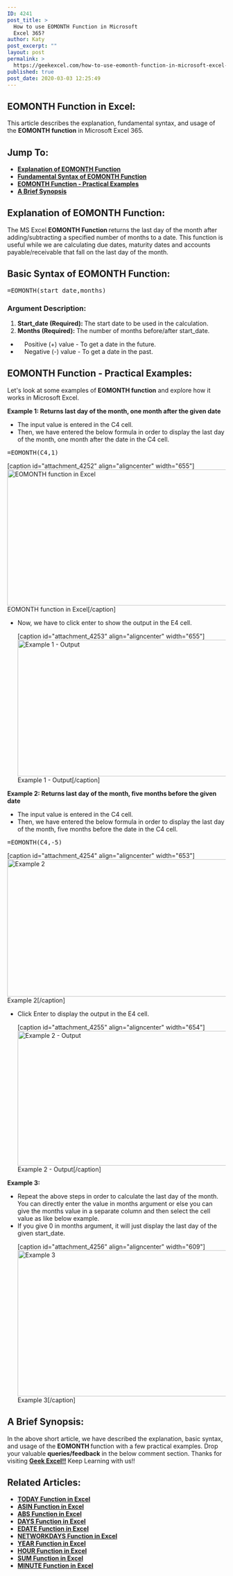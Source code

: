 ```yaml
---
ID: 4241
post_title: >
  How to use EOMONTH Function in Microsoft
  Excel 365?
author: Katy
post_excerpt: ""
layout: post
permalink: >
  https://geekexcel.com/how-to-use-eomonth-function-in-microsoft-excel-365/
published: true
post_date: 2020-03-03 12:25:49
---
```

<h2>EOMONTH Function in Excel:</h2>
This article describes the explanation, fundamental syntax, and usage of the <strong>EOMONTH function</strong> in Microsoft Excel 365.
<h2>Jump To:</h2>
<ul>
 	<li><a href="#eomonth-1"><strong>Explanation of EOMONTH Function</strong></a></li>
 	<li><a href="#eomonth-2"><strong>Fundamental Syntax of EOMONTH Function</strong></a></li>
 	<li><a href="#eomonth-3"><strong>EOMONTH Function - Practical Examples</strong></a></li>
 	<li><a href="#eomonth-4"><strong>A Brief Synopsis</strong></a></li>
</ul>
<h2 id="eomonth-1"><strong>Explanation of EOMONTH Function:</strong></h2>
The MS Excel <strong>EOMONTH Function </strong>returns the last day of the month after adding/subtracting a specified number of months to a date. This function is useful while we are calculating due dates, maturity dates and accounts payable/receivable that fall on the last day of the month.
<h2 id="eomonth-2"><strong>Basic Syntax of EOMONTH Function:</strong></h2>
<pre>=EOMONTH(start_date,months)</pre>
<h3><strong>Argument Description:</strong></h3>
<ol>
 	<li><strong>Start_date (Required): </strong>The start date to be used in the calculation.</li>
 	<li><strong>Months (Required):</strong> The number of months before/after start_date.</li>
</ol>
<ul>
 	<li style="text-align: left;">    Positive (+) value - To get a date in the future.</li>
 	<li>    Negative (-) value - To get a date in the past.</li>
</ul>
<h2 id="eomonth-3"><strong>EOMONTH Function - Practical Examples:</strong></h2>
Let's look at some examples of <strong>EO</strong><b>MONTH function</b> and explore how it works in Microsoft Excel.

<strong>Example 1: Returns last day of the month, one month after the given date </strong>
<ul>
 	<li>The input value is entered in the C4 cell.</li>
 	<li>Then, we have entered the below formula in order to display the last day of the month, one month after the date in the C4 cell.</li>
</ul>
<pre>=EOMONTH(C4,1)</pre>
[caption id="attachment_4252" align="aligncenter" width="655"]<img class="size-full wp-image-4252" src="https://geekexcel.com/wp-content/uploads/2020/03/Screenshot_1-3.png" alt="EOMONTH function in Excel" width="655" height="313" /> EOMONTH function in Excel[/caption]
<ul>
 	<li>Now, we have to click enter to show the output in the E4 cell.

[caption id="attachment_4253" align="aligncenter" width="655"]<img class="size-full wp-image-4253" src="https://geekexcel.com/wp-content/uploads/2020/03/Screenshot_2-2.png" alt="Example 1 - Output" width="655" height="314" /> Example 1 - Output[/caption]</li>
</ul>
<strong>Example 2: Returns last day of the month, five months before the given date </strong>
<ul>
 	<li>The input value is entered in the C4 cell.</li>
 	<li>Then, we have entered the below formula in order to display the last day of the month, five months before the date in the C4 cell.</li>
</ul>
<pre>=EOMONTH(C4,-5)</pre>
[caption id="attachment_4254" align="aligncenter" width="653"]<img class="size-full wp-image-4254" src="https://geekexcel.com/wp-content/uploads/2020/03/Screenshot_3-3.png" alt="Example 2" width="653" height="316" /> Example 2[/caption]
<ul>
 	<li>Click Enter to display the output in the E4 cell.

[caption id="attachment_4255" align="aligncenter" width="654"]<img class="size-full wp-image-4255" src="https://geekexcel.com/wp-content/uploads/2020/03/Screenshot_4-2.png" alt="Example 2 - Output" width="654" height="310" /> Example 2 - Output[/caption]</li>
</ul>
<strong>Example 3: </strong>
<ul>
 	<li>Repeat the above steps in order to calculate the last day of the month. You can directly enter the value in months argument or else you can give the months value in a separate column and then select the cell value as like below example.</li>
 	<li>If you give 0 in months argument, it will just display the last day of the given start_date.

[caption id="attachment_4256" align="aligncenter" width="609"]<img class="size-full wp-image-4256" src="https://geekexcel.com/wp-content/uploads/2020/03/Screenshot_5-2.png" alt="Example 3" width="609" height="336" /> Example 3[/caption]</li>
</ul>
<h2 id="eomonth-4"><strong>A Brief Synopsis:</strong></h2>
In the above short article, we have described the explanation, basic syntax, and usage of the <strong>EO</strong><b>MONTH </b>function with a few practical examples. Drop your valuable <strong>queries/feedback</strong> in the below comment section. Thanks for visiting <strong><a href="https://geekexcel.com/">Geek Excel!!</a></strong> Keep Learning with us!!
<h2>Related Articles:</h2>
<ul>
 	<li><strong><a href="https://geekexcel.com/how-to-use-today-function-in-excel-365/">TODAY Function in Excel</a></strong></li>
 	<li><strong><a href="https://geekexcel.com/how-to-use-asin-function-in-microsoft-excel-365/">ASIN Function in Excel</a></strong></li>
 	<li><strong><a href="https://geekexcel.com/how-to-use-abs-function-in-microsoft-excel-365/">ABS Function in Excel</a></strong></li>
 	<li><strong><a href="https://geekexcel.com/how-to-use-days-function-in-excel-365/">DAYS Function in Excel</a></strong></li>
 	<li><strong><a href="https://geekexcel.com/how-to-use-edate-function-in-excel-365/">EDATE Function in Excel</a></strong></li>
 	<li><strong><a href="https://geekexcel.com/how-to-use-networkdays-function-in-ms-excel-365/">NETWORKDAYS Function in Excel</a></strong></li>
 	<li><strong><a href="https://geekexcel.com/how-to-use-year-function-in-excel-365/">YEAR Function in Excel</a></strong></li>
 	<li><strong><a href="https://geekexcel.com/how-to-use-hour-function-in-microsoft-excel-365/">HOUR Function in Excel</a></strong></li>
 	<li><strong><a href="https://geekexcel.com/sum-function/">SUM Function in Excel</a></strong></li>
 	<li><strong><a href="https://geekexcel.com/how-to-use-minute-function-in-excel-365/">MINUTE Function in Excel</a></strong></li>
</ul>